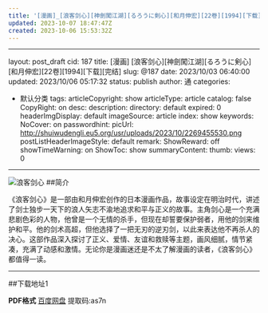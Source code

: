 ```yaml
---
title: '[漫画]_[浪客剑心][神劍闖江湖][るろうに剣心][和月伸宏][22卷][1994][下载][完结]'
updated: 2023-10-07 18:47:47Z
created: 2023-10-06 15:53:32Z
---
```


---
layout: post_draft
cid: 187
title: [漫画] [浪客剑心][神劍闖江湖][るろうに剣心][和月伸宏][22卷][1994][下载][完结]
slug: @187
date: 2023/10/03 06:40:00
updated: 2023/10/06 05:17:32
status: publish
author: 通
categories: 
  - 默认分类
tags: 
articleCopyright: show
articleType: article
catalog: false
CopyRight: on
desc: 
description: 
directory: default
expired: 0
headerImgDisplay: default
imageSource: article
index: show
keywords: 
NoCover: on
passwordhint: 
picUrl: http://shuiwudengli.eu5.org/usr/uploads/2023/10/2269455530.png
postListHeaderImageStyle: default
remark: 
ShowReward: off
showTimeWarning: on
ShowToc: show
summaryContent: 
thumb: 
views: 0
---


![浪客剑心][1]
##简介

《浪客剑心》是一部由和月伸宏创作的日本漫画作品，故事设定在明治时代，讲述了剑士独步一天下的浪人矢志不渝地追求和平与正义的故事。主角剑心是一个充满悲剧色彩的人物，他曾是一个无情的杀手，但现在却誓要保护弱者，用他的剑来维护和平。他的剑术高超，但他选择了一把无刃的逆刃剑，以此来表达他不再杀人的决心。这部作品深入探讨了正义、爱情、友谊和救赎等主题，画风细腻，情节紧凑，充满了动感和激情。无论你是漫画迷还是不太了解漫画的读者，《浪客剑心》都值得一读。


* * *


##下载地址1

**PDF格式** [百度网盘](https://pan.baidu.com/s/1BC03UH1HC04_XsS0HGKA2w?pwd=as7n)
提取码:as7n


[1]:http://shuiwudengli.eu5.org/usr/uploads/2023/10/2269455530.png